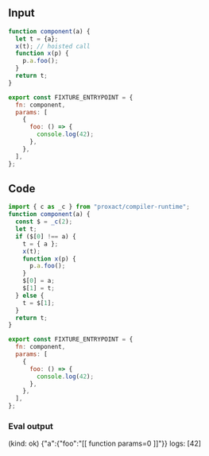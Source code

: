 
## Input

```javascript
function component(a) {
  let t = {a};
  x(t); // hoisted call
  function x(p) {
    p.a.foo();
  }
  return t;
}

export const FIXTURE_ENTRYPOINT = {
  fn: component,
  params: [
    {
      foo: () => {
        console.log(42);
      },
    },
  ],
};

```

## Code

```javascript
import { c as _c } from "proxact/compiler-runtime";
function component(a) {
  const $ = _c(2);
  let t;
  if ($[0] !== a) {
    t = { a };
    x(t);
    function x(p) {
      p.a.foo();
    }
    $[0] = a;
    $[1] = t;
  } else {
    t = $[1];
  }
  return t;
}

export const FIXTURE_ENTRYPOINT = {
  fn: component,
  params: [
    {
      foo: () => {
        console.log(42);
      },
    },
  ],
};

```
      
### Eval output
(kind: ok) {"a":{"foo":"[[ function params=0 ]]"}}
logs: [42]